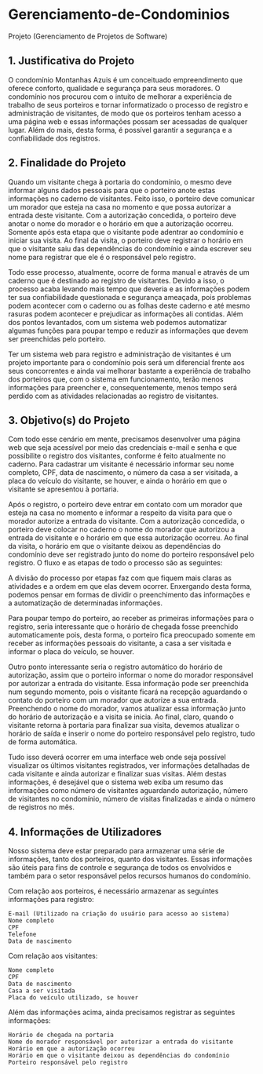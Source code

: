# Gerenciamento-de-Condominios
Projeto (Gerenciamento de Projetos de Software)

## 1. Justificativa do Projeto

O condomínio Montanhas Azuis é um conceituado empreendimento que oferece conforto, qualidade e segurança para seus moradores. O condomínio nos procurou com o intuito de melhorar a experiência de trabalho de seus porteiros e tornar informatizado o processo de registro e administração de visitantes, de modo que os porteiros tenham acesso a uma página web e essas informações possam ser acessadas de qualquer lugar. Além do mais, desta forma, é possível garantir a segurança e a confiabilidade dos registros.


## 2. Finalidade do Projeto

Quando um visitante chega à portaria do condomínio, o mesmo deve informar alguns dados pessoais para que o porteiro anote estas informações no caderno de visitantes. Feito isso, o porteiro deve comunicar um morador que esteja na casa no momento e que possa autorizar a entrada deste visitante. Com a autorização concedida, o porteiro deve anotar o nome do morador e o horário em que a autorização ocorreu. Somente após esta etapa que o visitante pode adentrar ao condomínio e iniciar sua visita. Ao final da visita, o porteiro deve registrar o horário em que o visitante saiu das dependências do condomínio e ainda escrever seu nome para registrar que ele é o responsável pelo registro.

Todo esse processo, atualmente, ocorre de forma manual e através de um caderno que é destinado ao registro de visitantes. Devido a isso, o processo acaba levando mais tempo que deveria e as informações podem ter sua confiabilidade questionada e segurança ameaçada, pois problemas podem acontecer com o caderno ou as folhas deste caderno e até mesmo rasuras podem acontecer e prejudicar as informações ali contidas. Além dos pontos levantados, com um sistema web podemos automatizar algumas funções para poupar tempo e reduzir as informações que devem ser preenchidas pelo porteiro.

Ter um sistema web para registro e administração de visitantes é um projeto importante para o condomínio pois será um diferencial frente aos seus concorrentes e ainda vai melhorar bastante a experiência de trabalho dos porteiros que, com o sistema em funcionamento, terão menos informações para preencher e, consequentemente, menos tempo será perdido com as atividades relacionadas ao registro de visitantes.


## 3. Objetivo(s) do Projeto

Com todo esse cenário em mente, precisamos desenvolver uma página web que seja acessível por meio das credenciais e-mail e senha e que possibilite o registro dos visitantes, conforme é feito atualmente no caderno. Para cadastrar um visitante é necessário informar seu nome completo, CPF, data de nascimento, o número da casa a ser visitada, a placa do veículo do visitante, se houver, e ainda o horário em que o visitante se apresentou à portaria.

Após o registro, o porteiro deve entrar em contato com um morador que esteja na casa no momento e informar a respeito da visita para que o morador autorize a entrada do visitante. Com a autorização concedida, o porteiro deve colocar no caderno o nome do morador que autorizou a entrada do visitante e o horário em que essa autorização ocorreu. Ao final da visita, o horário em que o visitante deixou as dependências do condomínio deve ser registrado junto do nome do porteiro responsável pelo registro. O fluxo e as etapas de todo o processo são as seguintes:


A divisão do processo por etapas faz com que fiquem mais claras as atividades e a ordem em que elas devem ocorrer. Enxergando desta forma, podemos pensar em formas de dividir o preenchimento das informações e a automatização de determinadas informações.

Para poupar tempo do porteiro, ao receber as primeiras informações para o registro, seria interessante que o horário de chegada fosse preenchido automaticamente pois, desta forma, o porteiro fica preocupado somente em receber as informações pessoais do visitante, a casa a ser visitada e informar o placa do veículo, se houver.

Outro ponto interessante seria o registro automático do horário de autorização, assim que o porteiro informar o nome do morador responsável por autorizar a entrada do visitante. Essa informação pode ser preenchida num segundo momento, pois o visitante ficará na recepção aguardando o contato do porteiro com um morador que autorize a sua entrada. Preenchendo o nome do morador, vamos atualizar essa informação junto do horário de autorização e a visita se inicia. Ao final, claro, quando o visitante retorna à portaria para finalizar sua visita, devemos atualizar o horário de saída e inserir o nome do porteiro responsável pelo registro, tudo de forma automática.

Tudo isso deverá ocorrer em uma interface web onde seja possível visualizar os últimos visitantes registrados, ver informações detalhadas de cada visitante e ainda autorizar e finalizar suas visitas. Além destas informações, é desejável que o sistema web exiba um resumo das informações como número de visitantes aguardando autorização, número de visitantes no condomínio, número de visitas finalizadas e ainda o número de registros no mês.

## 4. Informações de Utilizadores 

Nosso sistema deve estar preparado para armazenar uma série de informações, tanto dos porteiros, quanto dos visitantes. Essas informações são úteis para fins de controle e segurança de todos os envolvidos e também para o setor responsável pelos recursos humanos do condomínio.

Com relação aos porteiros, é necessário armazenar as seguintes informações para registro:

    E-mail (Utilizado na criação do usuário para acesso ao sistema)
    Nome completo
    CPF
    Telefone
    Data de nascimento

Com relação aos visitantes:

    Nome completo
    CPF
    Data de nascimento
    Casa a ser visitada
    Placa do veículo utilizado, se houver

Além das informações acima, ainda precisamos registrar as seguintes informações: 

    Horário de chegada na portaria
    Nome do morador responsável por autorizar a entrada do visitante
    Horário em que a autorização ocorreu
    Horário em que o visitante deixou as dependências do condomínio
    Porteiro responsável pelo registro

